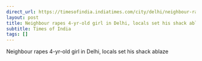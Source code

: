 ```yaml
---
direct_url: https://timesofindia.indiatimes.com/city/delhi/neighbour-rapes-four-year-old-girl-in-delhi-locals-set-his-shack-ablaze/articleshow/112754118.cms
layout: post
title: Neighbour rapes 4-yr-old girl in Delhi, locals set his shack ablaze
subtitle: Times of India
tags: []
---
```


Neighbour rapes 4-yr-old girl in Delhi, locals set his shack ablaze

